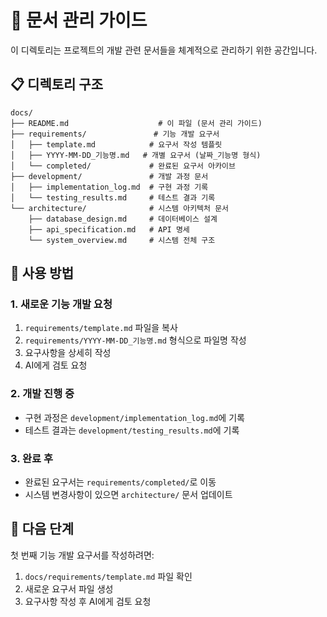 # 📁 문서 관리 가이드

이 디렉토리는 프로젝트의 개발 관련 문서들을 체계적으로 관리하기 위한 공간입니다.

## 📋 디렉토리 구조

```
docs/
├── README.md                    # 이 파일 (문서 관리 가이드)
├── requirements/               # 기능 개발 요구서
│   ├── template.md            # 요구서 작성 템플릿
│   ├── YYYY-MM-DD_기능명.md   # 개별 요구서 (날짜_기능명 형식)
│   └── completed/             # 완료된 요구서 아카이브
├── development/               # 개발 과정 문서
│   ├── implementation_log.md  # 구현 과정 기록
│   └── testing_results.md     # 테스트 결과 기록
└── architecture/              # 시스템 아키텍처 문서
    ├── database_design.md     # 데이터베이스 설계
    ├── api_specification.md   # API 명세
    └── system_overview.md     # 시스템 전체 구조
```

## 🎯 사용 방법

### 1. 새로운 기능 개발 요청
1. `requirements/template.md` 파일을 복사
2. `requirements/YYYY-MM-DD_기능명.md` 형식으로 파일명 작성
3. 요구사항을 상세히 작성
4. AI에게 검토 요청

### 2. 개발 진행 중
- 구현 과정은 `development/implementation_log.md`에 기록
- 테스트 결과는 `development/testing_results.md`에 기록

### 3. 완료 후
- 완료된 요구서는 `requirements/completed/`로 이동
- 시스템 변경사항이 있으면 `architecture/` 문서 업데이트

## 📝 다음 단계

첫 번째 기능 개발 요구서를 작성하려면:
1. `docs/requirements/template.md` 파일 확인
2. 새로운 요구서 파일 생성
3. 요구사항 작성 후 AI에게 검토 요청